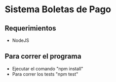 # Sistema Boletas de Pago #
 ## Requerimientos ##
 * NodeJS

 ## Para correr el programa ##
 * Ejecutar el comando "npm install"
 * Para correr los tests "npm test"

